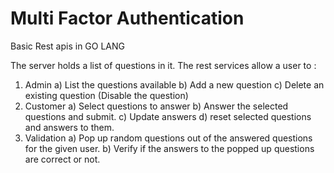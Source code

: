 # Multi Factor Authentication
Basic Rest apis in GO LANG

The server holds a list of questions in it. The rest services allow a user to :
  1) Admin
    a) List the questions available
    b) Add a new question
    c) Delete an existing question (Disable the question)
  2) Customer
    a) Select questions to answer
    b) Answer the selected questions and submit.
    c) Update answers
    d) reset selected questions and answers to them.
  3) Validation
    a) Pop up random questions out of the answered questions for the given user.
    b) Verify if the answers to the popped up questions are correct or not.
  
